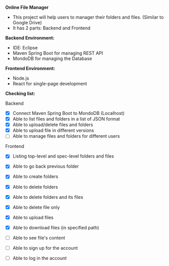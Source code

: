 **Online File Manager**

- This project will help users to manager their folders and files. (Similar to Google Drive)
- It has 2 parts: Backend and Frontend

**Backend Environment:**
- IDE: Eclipse
- Maven Spring Boot for managing REST API
- MondoDB for managing the Database

**Frontend Environment:**
- Node.js
- React for single-page development

**Checking list:**

Backend
- [x] Connect Maven Spring Boot to MondoDB (Localhost)
- [x] Able to list files and folders in a list of JSON format
- [x] Able to upload/delete files and folders
- [x] Able to upload file in different versions
- [ ] Able to manage files and folders for different users

Frontend
- [x] Listing top-level and spec-level folders and files
- [x] Able to go back previous folder
- [x] Able to create folders
- [x] Able to delete folders
- [x] Able to delete folders and its files
- [x] Able to delete file only
- [x] Able to upload files
- [x] Able to download files (in specified path)
- [ ] Able to see file's content
- [ ] Able to sign up for the account
- [ ] Able to log in the account

